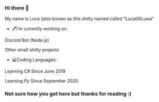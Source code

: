 ### Hi there 👋
My name is Luca (also known as this shitty named called "Luca06Luwa"
- 🖊I’m currently working on:

Discord Bot (Node.js)

Other small shitty projects

- 💻Coding Languages:

Learning C# Since June 2019

Learning Py Since September 2020




<h3> Not sure how you got here but thanks for reading :) </h3>

